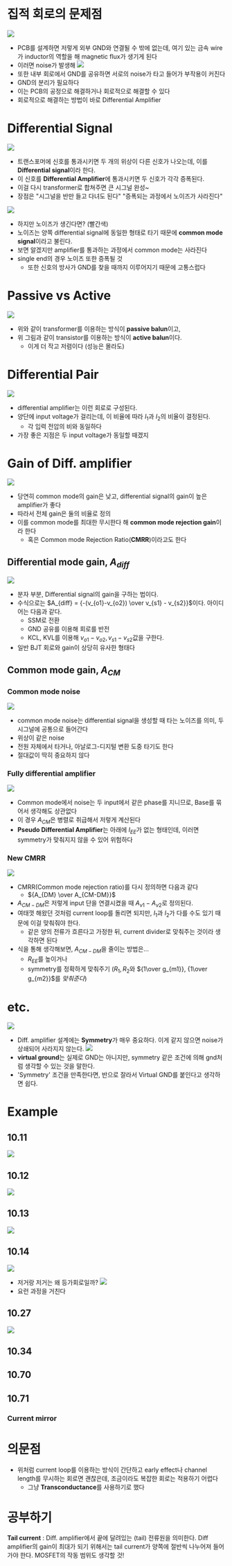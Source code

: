 # 집적 회로의 문제점
![](https://i.imgur.com/AEtinLD.png)

- PCB를 설계하면 저렇게 외부 GND와 연결될 수 밖에 없는데, 여기 있는 금속 wire가 inductor의 역할을 해 magnetic flux가 생기게 된다
- 이러면 noise가 발생해
![](https://i.imgur.com/UinTEP0.png)
- 또한 내부 회로에서 GND를 공유하면 서로의 noise가 타고 들어가 부작용이 커진다
- GND의 분리가 필요하다
- 이는 PCB의 공정으로 해결하거나 회로적으로 해결할 수 있다
- 회로적으로 해결하는 방법이 바로 Differential Amplifier
# Differential Signal

![](https://i.imgur.com/iDYUfxJ.png)
- 트랜스포머에 신호를 통과시키면 두 개의 위상이 다른 신호가 나오는데, 이를 **Differential signal**이라 한다. 
- 이 신호를 **Differential Amplifier**에 통과시키면 두 신호가 각각 증폭된다.
- 이걸 다시 transformer로 합쳐주면 큰 시그널 완성~
- 장점은 "시그널을 반만 들고 다녀도 된다" "증폭되는 과정에서 노이즈가 사라진다"

![](https://i.imgur.com/TGemteV.png)
- 하지만 노이즈가 생긴다면? (빨간색)
- 노이즈는 양쪽 differential signal에 동일한 형태로 타기 때문에 **common mode signal**이라고 불린다.
- 보면 알겠지만 amplifier를 통과하는 과정에서 common mode는 사라진다
- single end의 경우 노이즈 또한 증폭될 것
	- 또한 신호의 방사가 GND를 찾을 때까지 이루어지기 때문에 고통스럽다
# Passive vs Active
![](https://i.imgur.com/2wmzfEK.png)
- 위와 같이 transformer를 이용하는 방식이 **passive balun**이고,
- 위 그림과 같이 transistor를 이용하는 방식이 **active balun**이다.
	- 이게 더 작고 저렴이다 (성능은 몰라도)
# Differential Pair
![](https://i.imgur.com/le4Gqwz.png)
- differential amplifier는 이런 회로로 구성된다.
- 양단에 input voltage가 걸리는데, 이 비율에 따라 $I_{1}$과 $I_{2}$의 비율이 결정된다.
	- 각 입력 전압의 비와 동일하다
- 가장 좋은 지점은 두 input voltage가 동일할 때겠지
# Gain of Diff. amplifier
![](https://i.imgur.com/7g5pNEZ.png)
- 당연히 common mode의 gain은 낮고, differential signal의 gain이 높은 amplifier가 좋다
- 따라서 전체 gain은 둘의 비율로 정의
- 이를 common mode를 최대한 무시한다 해 **common mode rejection gain**이라 한다
	- 혹은 Common mode Rejection Ratio(**CMRR**)이라고도 한다
## Differential mode gain, $A_{diff}$
![](https://i.imgur.com/E4Z6LFo.png)
- 분자 부분, Differential signal의 gain을 구하는 법이다. 
- 수식으로는 $A_{diff} = {-(v_{o1}-v_{o2}) \over v_{s1} - v_{s2}}$이다. 아이디어는 다음과 같다.
	- SSM로 전환 
	- GND 공유를 이용해 회로를 반전 
	- KCL, KVL를 이용해 $v_{o1}-v_{o2}, v_{s1}- v_{s2}$값을 구한다.
- 일반 BJT 회로와 gain이 상당히 유사한 형태다
## Common mode gain, $A_{CM}$
### Common mode noise
![](https://i.imgur.com/3DgfHKC.png)
- common mode noise는 differential signal을 생성할 때 타는 노이즈를 의미, 두 시그널에 공통으로 들어간다
- 위상이 같은 noise
- 전원 자체에서 타거나, 아날로그-디지털 변환 도중 타기도 한다
- 절대값이 딱히 중요하지 않다
### Fully differential amplifier
![](https://i.imgur.com/57YCG6E.png)
- Common mode에서 noise는 두 input에서 같은 phase를 지니므로, Base를 묶어서 생각해도 상관없다
- 이 경우 $A_{CM}$은 병렬로 취급해서 저렇게 계산된다
- **Pseudo Differential Amplifier**는 아래에 $I_{EE}$가 없는 형태인데, 이러면 symmetry가 맞춰지지 않을 수 있어 위험하다
### New CMRR
![](https://i.imgur.com/KFVvyua.png)
- CMRR(Common mode rejection ratio)를 다시 정의하면 다음과 같다
	- ${A_{DM} \over A_{CM-DM}}$
- $A_{CM-DM}$은 저렇게 input 단을 연결시켰을 때 $A_{v1}-A_{v2}$로 정의된다.
- 여태껏 해왔던 것처럼 current loop를 돌리면 되지만, $I_{1}$과 $I_{2}$가 다를 수도 있기 때문에 이걸 맞춰줘야 한다.
	- 같은 양의 전류가 흐른다고 가정한 뒤, current divider로 맞춰주는 것이라 생각하면 된다
- 식을 통해 생각해보면, $A_{CM-DM}$을 줄이는 방법은...
	- $R_{EE}$를 높이거나
	- symmetry를 정확하게 맞춰주기 ($R_{1},R_{2}$와 ${1\over g_{m1}}, {1\over g_{m2}}$를 $맞춰준다$)
# etc.
![](https://i.imgur.com/N4y9X5o.png)
- Diff. amplifier 설계에는 **Symmetry**가 매우 중요하다. 이게 같지 않으면 noise가 상쇄되어 사라지지 않는다. 
![](https://i.imgur.com/6zIdXIl.png)
 - **virtual ground**는 실제로 GND는 아니지만, symmetry 같은 조건에 의해 gnd처럼 생각할 수 있는 것을 말한다. 
 - 'Symmetry' 조건을 만족한다면, 반으로 잘라서 Virtual GND를 붙인다고 생각하면 쉽다.
# Example
## 10.11

![](https://i.imgur.com/MfeiC66.png)
## 10.12

![](https://i.imgur.com/nBzzKk8.png)
## 10.13

![](https://i.imgur.com/iyEMVDH.png)
## 10.14

![](https://i.imgur.com/a7SxHL6.png)
- 저거랑 저거는 왜 등가회로일까?
![](https://i.imgur.com/lNw00al.png)
- 요런 과정을 거친다
## 10.27

![](https://i.imgur.com/B5Qk4tn.png)

## 10.34
## 10.70
## 10.71
### Current mirror

# 의문점
- 위처럼 current loop를 이용하는 방식이 간단하고 early effect나 channel length를 무시하는 회로면 괜찮은데, 조금이라도 복잡한 회로는 적용하기 어렵다
	- 그냥 **Transconductance**를 사용하기로 했다

# 공부하기

**Tail current** : Diff. amplifier에서 끝에 달려있는 (tail) 전류원을 의미한다. Diff amplifier의 gain이 최대가 되기 위해서는 tail current가 양쪽에 절반씩 나누어져 들어가야 한다. MOSFET의 작동 범위도 생각할 것!